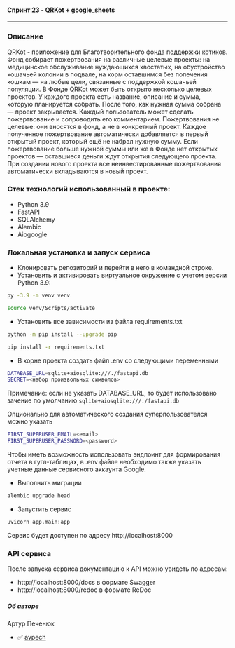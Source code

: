 ####  Спринт 23 - QRKot + google_sheets
---
### Описание
QRKot - приложение для Благотворительного фонда поддержки котиков.
Фонд собирает пожертвования на различные целевые проекты: на медицинское обслуживание нуждающихся хвостатых, на обустройство кошачьей колонии в подвале, на корм оставшимся без попечения кошкам — на любые цели, связанные с поддержкой кошачьей популяции.
В Фонде QRKot может быть открыто несколько целевых проектов. У каждого проекта есть название, описание и сумма, которую планируется собрать. После того, как нужная сумма собрана — проект закрывается.
Каждый пользователь может сделать пожертвование и сопроводить его комментарием. Пожертвования не целевые: они вносятся в фонд, а не в конкретный проект. Каждое полученное пожертвование автоматически добавляется в первый открытый проект, который ещё не набрал нужную сумму. Если пожертвование больше нужной суммы или же в Фонде нет открытых проектов — оставшиеся деньги ждут открытия следующего проекта. При создании нового проекта все неинвестированные пожертвования автоматически вкладываются в новый проект.

### Стек технологий использованный в проекте:
- Python 3.9
- FastAPI
- SQLAlchemy
- Alembic
- Aiogoogle

### Локальная установка и запуск сервиса
- Клонировать репозиторий и перейти в него в командной строке.
- Установить и активировать виртуальное окружение c учетом версии Python 3.9:

```bash
py -3.9 -m venv venv
```

```bash
source venv/Scripts/activate
```
- Установить все зависимости из файла requirements.txt

```bash
python -m pip install --upgrade pip
```
```bash
pip install -r requirements.txt
```

- В корне проекта создать файл .env со следующими переменными

```bash
DATABASE_URL=sqlite+aiosqlite:///./fastapi.db
SECRET=<набор произвольных символов>
```
Примечание: если не указать DATABASE_URL, то будет использовано зачение по умолчанию `sqlite+aiosqlite:///./fastapi.db`

Опционально для автоматического создания суперпользователся можно указать
```bash
FIRST_SUPERUSER_EMAIL=<email>
FIRST_SUPERUSER_PASSWORD=<password>
```
Чтобы иметь возможность использовать эндпоинт для формирования отчета в гугл-таблицах, в .env файле необходимо также указать учетные данные сервисного аккаунта Google.


- Выполнить миграции

```bash
alembic upgrade head
```

- Запустить сервис

```bash
uvicorn app.main:app
```
Сервис будет доступен по адресу http://localhost:8000
### API сервиса
После запуска сервиса документацию к API можно увидеть по адресам:
- http://localhost:8000/docs в формате Swagger
- http://localhost:8000/redoc в формате ReDoc


##### Об авторе
Артур Печенюк
- :white_check_mark: [avpech](https://github.com/avpech)
